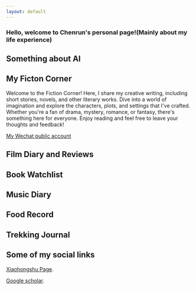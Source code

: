 ```yaml
---
layout: default
---
```


### Hello, welcome to Chenrun's personal page!(Mainly about my life experience)


## Something about AI

## My Ficton Corner

Welcome to the Fiction Corner! Here, I share my creative writing, including short stories, novels, and other literary works. Dive into a world of imagination and explore the characters, plots, and settings that I've crafted. Whether you're a fan of drama, mystery, romance, or fantasy, there's something here for everyone. Enjoy reading and feel free to leave your thoughts and feedback!

[My Wechat public account](https://mp.weixin.qq.com/s?__biz=Mzk1NzQwMzU4Nw==&mid=2247483700&idx=1&sn=942434064e83baa2ff2f2592fcc8c024)

## Film Diary and Reviews

## Book Watchlist

## Music Diary

## Food Record

## Trekking Journal


## Some of my social links
<!-- [Link to another page](./another-page.html). -->
[Xiaohongshu Page](https://www.xiaohongshu.com/user/profile/6104a7de0000000001002868).

[Google scholar](https://scholar.google.com/citations?hl=en&user=bTBkHegAAAAJ).


